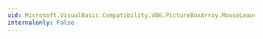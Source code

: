 ```yaml
---
uid: Microsoft.VisualBasic.Compatibility.VB6.PictureBoxArray.MouseLeave
internalonly: False
---
```

